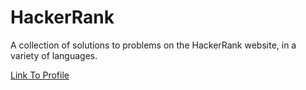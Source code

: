 # HackerRank
A collection of solutions to problems on the HackerRank website, in a variety of languages.

[Link To Profile](https://www.hackerrank.com/lukestorry)
